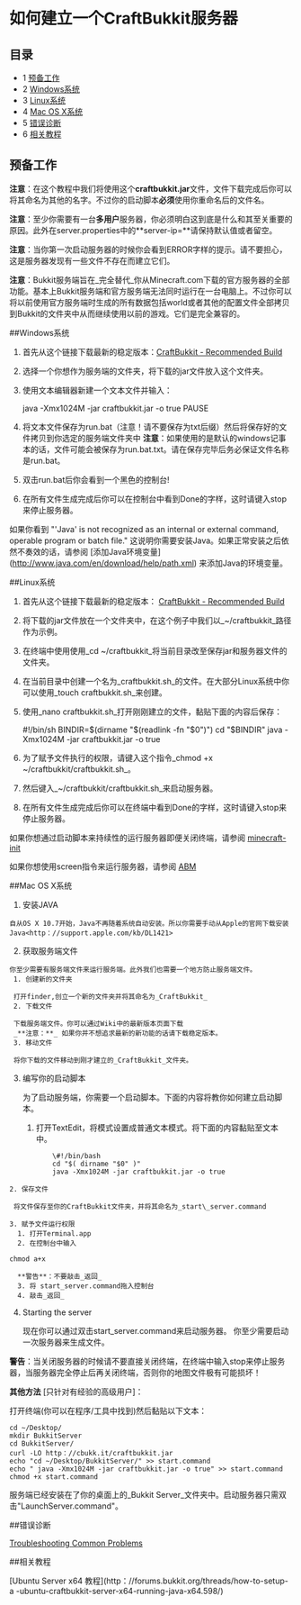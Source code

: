 # 如何建立一个CraftBukkit服务器

## 目录

  * 1 [预备工作](#预备工作)
  * 2 [Windows系统](#windows系统)
  * 3 [Linux系统](#linux系统)
  * 4 [Mac OS X系统](#mac-os-x系统)
  * 5 [错误诊断](#错误诊断)
  * 6 [相关教程](#相关教程)

## 预备工作

**注意**：在这个教程中我们将使用这个**craftbukkit.jar**文件，文件下载完成后你可以将其命名为其他的名字。不过你的启动脚本**必须**使用你重命名后的文件名。

**注意**：至少你需要有一台**多用户**服务器，你必须明白这到底是什么和其至关重要的原因。此外在server.properties中的**server-ip=**请保持默认值或者留空。

**注意**：当你第一次启动服务器的时候你会看到ERROR字样的提示。请不要担心，这是服务器发现有一些文件不存在而建立它们。

**注意**：Bukkit服务端旨在_完全替代_你从Minecraft.com下载的官方服务器的全部功能。基本上Bukkit服务端和官方服务端无法同时运行在一台电脑上。不过你可以将以前使用官方服务端时生成的所有数据包括world或者其他的配置文件全部拷贝到Bukkit的文件夹中从而继续使用以前的游戏。它们是完全兼容的。

##Windows系统

   1. 首先从这个链接下载最新的稳定版本：[CraftBukkit - Recommended Build](http://dl.bukkit.org/latest-rb/craftbukkit.jar)
   
   2. 选择一个你想作为服务端的文件夹，将下载的jar文件放入这个文件夹。
   
   3. 使用文本编辑器新建一个文本文件并输入：


    	java -Xmx1024M -jar craftbukkit.jar -o true
    	PAUSE


   4. 将文本文件保存为run.bat（注意！请不要保存为txt后缀）然后将保存好的文件拷贝到你选定的服务端文件夹中 **注意**：如果使用的是默认的windows记事本的话，文件可能会被保存为run.bat.txt。请在保存完毕后务必保证文件名称是run.bat。
   
   5. 双击run.bat后你会看到一个黑色的控制台!
   
   6. 在所有文件生成完成后你可以在控制台中看到Done的字样，这时请键入stop来停止服务器。

   如果你看到 "'Java' is not recognized as an internal or external command, operable program or batch file." 这说明你需要安装Java。如果正常安装之后依然不奏效的话，请参阅 [添加Java环境变量] (http://www.java.com/en/download/help/path.xml) 来添加Java的环境变量。

##Linux系统

   1. 首先从这个链接下载最新的稳定版本： [CraftBukkit - Recommended Build](http://dl.bukkit.org/latest-rb/craftbukkit.jar)
   
   2. 将下载的jar文件放在一个文件夹中，在这个例子中我们以_~/craftbukkit_路径作为示例。
   
   3. 在终端中使用使用_cd ~/craftbukkit_将当前目录改至保存jar和服务器文件的文件夹。
   
   4. 在当前目录中创建一个名为_craftbukkit.sh_的文件。在大部分Linux系统中你可以使用_touch craftbukkit.sh_来创建。
   
   5. 使用_nano craftbukkit.sh_打开刚刚建立的文件，黏贴下面的内容后保存：

		#!/bin/sh
		BINDIR=$(dirname "$(readlink -fn "$0")")
		cd "$BINDIR"
		java -Xmx1024M -jar craftbukkit.jar -o true


   6. 为了赋予文件执行的权限，请键入这个指令_chmod +x ~/craftbukkit/craftbukkit.sh_。

   7. 然后键入_~/craftbukkit/craftbukkit.sh_来启动服务器。

   8. 在所有文件生成完成后你可以在终端中看到Done的字样，这时请键入stop来停止服务器。

   如果你想通过启动脚本来持续性的运行服务器即便关闭终端，请参阅 [minecraft-init](https://github.com/Ahtenus/minecraft-init)

   如果你想使用screen指令来运行服务器，请参阅 [ABM](http://dev.bukkit.org/server-mods/ascii-bukkit-menu/)

##Mac OS X系统

   1. 安装JAVA

    自从OS X 10.7开始，Java不再随着系统自动安装。所以你需要手动从Apple的官网下载安装Java<http：//support.apple.com/kb/DL1421>
   2. 获取服务端文件

    你至少需要有服务端文件来运行服务端。此外我们也需要一个地方防止服务端文件。
     1. 创建新的文件夹

     打开finder,创立一个新的文件夹并将其命名为_CraftBukkit_
     2. 下载文件

     下载服务端文件。你可以通过Wiki中的最新版本页面下载
     _**注意：**_ 如果你并不想追求最新的新功能的话请下载稳定版本。
     3. 移动文件

     将你下载的文件移动到刚才建立的_CraftBukkit_文件夹。
  3. 编写你的启动脚本

     为了启动服务端，你需要一个启动脚本。下面的内容将教你如何建立启动脚本。
     1. 打开TextEdit，将模式设置成普通文本模式。将下面的内容黏贴至文本中。


                \#!/bin/bash
                cd "$( dirname "$0" )"
                java -Xmx1024M -jar craftbukkit.jar -o true

    2. 保存文件

     将文件保存至你的CraftBukkit文件夹，并将其命名为_start\_server.command
     
    3. 赋予文件运行权限
      1. 打开Terminal.app
      2. 在控制台中输入

    chmod a+x
	
	  **警告**：不要敲击_返回_
      3. 将 start_server.command拖入控制台
      4. 敲击_返回_
  4. Starting the server

     现在你可以通过双击start_server.command来启动服务器。
	 你至少需要启动一次服务器来生成文件。


**警告**：当关闭服务器的时候请不要直接关闭终端，在终端中输入stop来停止服务器，当服务器完全停止后再关闭终端，否则你的地图文件极有可能损坏！

**其他方法** [只针对有经验的高级用户]：

打开终端(你可以在程序/工具中找到)然后黏贴以下文本：

	cd ~/Desktop/
	mkdir BukkitServer
	cd BukkitServer/
	curl -LO http：//cbukk.it/craftbukkit.jar
	echo "cd ~/Desktop/BukkitServer/" >> start.command
	echo " java -Xmx1024M -jar craftbukkit.jar -o true" >> start.command
	chmod +x start.command


服务端已经安装在了你的桌面上的_Bukkit Server_文件夹中。启动服务器只需双击"LaunchServer.command"。

##错误诊断

[Troubleshooting Common Problems](/Troubleshooting_Common_Problems)

##相关教程

[Ubuntu Server x64 教程](http：//forums.bukkit.org/threads/how-to-setup-a
-ubuntu-craftbukkit-server-x64-running-java-x64.598/)
